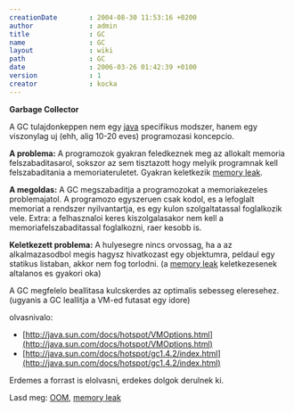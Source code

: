 ```yaml
---
creationDate        : 2004-08-30 11:53:16 +0200 
author              : admin 
title               : GC 
name                : GC 
layout              : wiki 
path                : GC 
date                : 2006-03-26 01:42:39 +0100 
version             : 1 
creator             : kocka 
---
```

__Garbage Collector__

A GC tulajdonkeppen nem egy [java](java.html) specifikus modszer, hanem egy viszonylag uj (ehh, alig 10-20 eves) programozasi koncepcio.

__A problema:__ A programozok gyakran feledkeznek meg az allokalt memoria felszabaditasarol, sokszor az sem tisztazott hogy melyik programnak kell felszabaditania a memoriateruletet. Gyakran keletkezik [memory leak](memory%20leak.html). 

__A megoldas:__ A GC megszabaditja a programozokat a memoriakezeles problemajatol. A programozo egyszeruen csak kodol, es a lefoglalt memoriat a rendszer nyilvantartja, es egy kulon szolgaltatassal foglalkozik vele. Extra: a felhasznaloi keres kiszolgalasakor nem kell a memoriafelszabaditassal foglalkozni, raer kesobb is.

__Keletkezett problema:__ A hulyesegre nincs orvossag, ha a az alkalmazasodbol megis hagysz hivatkozast egy objektumra, peldaul egy statikus listaban, akkor nem fog torlodni. (a [memory leak](memory%20leak.html) keletkezesenek altalanos es gyakori oka)

A GC megfelelo beallitasa kulcskerdes az optimalis sebesseg eleresehez. (ugyanis a GC leallitja a VM-ed futasat egy idore)

olvasnivalo:

*   [http://java.sun.com/docs/hotspot/VMOptions.html](http://java.sun.com/docs/hotspot/VMOptions.html)
*   [http://java.sun.com/docs/hotspot/gc1.4.2/index.html](http://java.sun.com/docs/hotspot/gc1.4.2/index.html)

Erdemes a forrast is elolvasni, erdekes dolgok derulnek ki.

Lasd meg: [OOM](OOM.html), [memory leak](memory%20leak.html)


